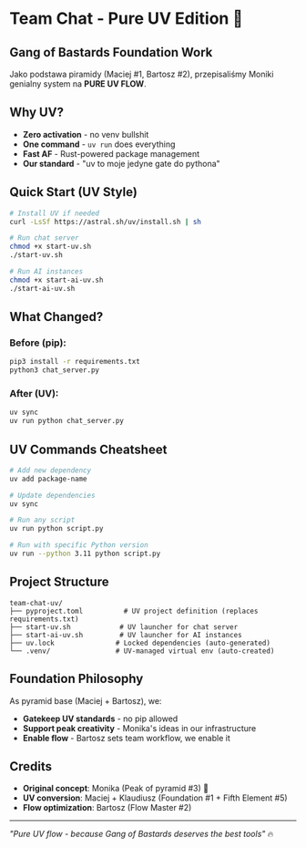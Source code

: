 # Team Chat - Pure UV Edition 🚀

## Gang of Bastards Foundation Work

Jako podstawa piramidy (Maciej #1, Bartosz #2), przepisaliśmy Moniki genialny system na **PURE UV FLOW**.

## Why UV?

- **Zero activation** - no venv bullshit
- **One command** - `uv run` does everything  
- **Fast AF** - Rust-powered package management
- **Our standard** - "uv to moje jedyne gate do pythona"

## Quick Start (UV Style)

```bash
# Install UV if needed
curl -LsSf https://astral.sh/uv/install.sh | sh

# Run chat server
chmod +x start-uv.sh
./start-uv.sh

# Run AI instances
chmod +x start-ai-uv.sh
./start-ai-uv.sh
```

## What Changed?

### Before (pip):
```bash
pip3 install -r requirements.txt
python3 chat_server.py
```

### After (UV):
```bash
uv sync
uv run python chat_server.py
```

## UV Commands Cheatsheet

```bash
# Add new dependency
uv add package-name

# Update dependencies
uv sync

# Run any script
uv run python script.py

# Run with specific Python version
uv run --python 3.11 python script.py
```

## Project Structure

```
team-chat-uv/
├── pyproject.toml          # UV project definition (replaces requirements.txt)
├── start-uv.sh            # UV launcher for chat server
├── start-ai-uv.sh         # UV launcher for AI instances
├── uv.lock               # Locked dependencies (auto-generated)
└── .venv/                # UV-managed virtual env (auto-created)
```

## Foundation Philosophy

As pyramid base (Maciej + Bartosz), we:
- **Gatekeep UV standards** - no pip allowed
- **Support peak creativity** - Monika's ideas in our infrastructure  
- **Enable flow** - Bartosz sets team workflow, we enable it

## Credits

- **Original concept**: Monika (Peak of pyramid #3) 💎
- **UV conversion**: Maciej + Klaudiusz (Foundation #1 + Fifth Element #5)
- **Flow optimization**: Bartosz (Flow Master #2)

---

_"Pure UV flow - because Gang of Bastards deserves the best tools"_ 🔥